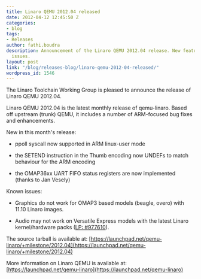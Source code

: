 ```yaml
---
title: Linaro QEMU 2012.04 released
date: 2012-04-12 12:45:50 Z
categories:
- blog
tags:
- Releases
author: fathi.boudra
description: Announcement of the Linaro QEMU 2012.04 release. New features and known
  issues.
layout: post
link: "/blog/releases-blog/linaro-qemu-2012-04-released/"
wordpress_id: 1546
---
```


The Linaro Toolchain Working Group is pleased to announce the release of Linaro QEMU 2012.04.

Linaro QEMU 2012.04 is the latest monthly release of qemu-linaro. Based off upstream (trunk) QEMU, it includes a number of ARM-focused bug fixes and enhancements.

New in this month's release:

  * ppoll syscall now supported in ARM linux-user mode

  * the SETEND instruction in the Thumb encoding now UNDEFs to match behaviour for the ARM encoding

  * the OMAP36xx UART FIFO status registers are now implemented (thanks to Jan Vesely)

Known issues:

  * Graphics do not work for OMAP3 based models (beagle, overo) with 11.10 Linaro images.

  * Audio may not work on Versatile Express models with the latest Linaro kernel/hardware packs ([LP: #977610](http://bugs.launchpad.net/bugs/977610)).

The source tarball is available at:
[https://launchpad.net/qemu-linaro/+milestone/2012.04](https://launchpad.net/qemu-linaro/+milestone/2012.04)

More information on Linaro QEMU is available at:
[https://launchpad.net/qemu-linaro](https://launchpad.net/qemu-linaro)